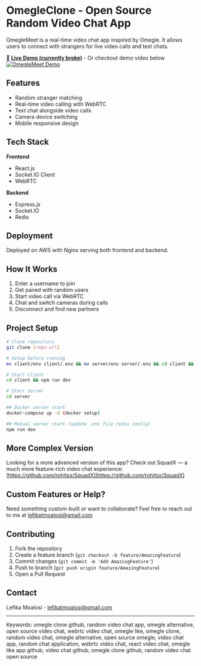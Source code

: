 # OmegleClone - Open Source Random Video Chat App

OmegleMeet is a real-time video chat app inspired by Omegle. It allows users to connect with strangers for live video calls and text chats.

🔴 **[Live Demo (currently broke)](http://omeglemeet.devrohit.tech/)** - Or checkout demo video below
[![OmegleMeet Demo](https://img.youtube.com/vi/YTGfyUdhu-U/0.jpg)](https://www.youtube.com/watch?v=YTGfyUdhu-U)

## Features
- Random stranger matching
- Real-time video calling with WebRTC
- Text chat alongside video calls
- Camera device switching
- Mobile responsive design

## Tech Stack
**Frontend**
- React.js
- Socket.IO Client
- WebRTC

**Backend**
- Express.js
- Socket.IO
- Redis

## Deployment
Deployed on AWS with Nginx serving both frontend and backend.

## How It Works
1. Enter a username to join
2. Get paired with random users
3. Start video call via WebRTC
4. Chat and switch cameras during calls
5. Disconnect and find new partners

## Project Setup
```bash
# Clone repository
git clone [repo-url]

# Setup before running
mv client/env client/.env && mv server/env server/.env && cd client && npm install && cd ../server && npm install

# Start Client
cd client && npm run dev

# Start Server
cd server 

## Docker server start 
docker-compose up -d (docker setup)

## Manual server start (update .env file redis config)
npm run dev
```

## More Complex Version

Looking for a more advanced version of this app?
Check out SquadX — a much more feature-rich video chat experience:
[https://github.com/rohitsx/SquadX](https://github.com/rohitsx/SquadX)

## Custom Features or Help?
Need something custom-built or want to collaborate?
Feel free to reach out to me at lefikatmoalosi@gmail.com

## Contributing
1. Fork the repository
2. Create a feature branch (`git checkout -b feature/AmazingFeature`)
3. Commit changes (`git commit -m 'Add AmazingFeature'`)
4. Push to branch (`git push origin feature/AmazingFeature`)
5. Open a Pull Request

## Contact
Lefika Moalosi - [lefikatmoalosi@gmail.com](mailto:lefikatmoalosi@gmail.com)

---
Keywords: omegle clone github, random video chat app, omegle alternative, open source video chat, webrtc video chat, omegle like, omegle clone, random video chat, omegle alternative, open source omegle, video chat app, random chat application, webrtc video chat, react video chat, omegle like app github, video chat github, omegle clone github, random video chat open source
